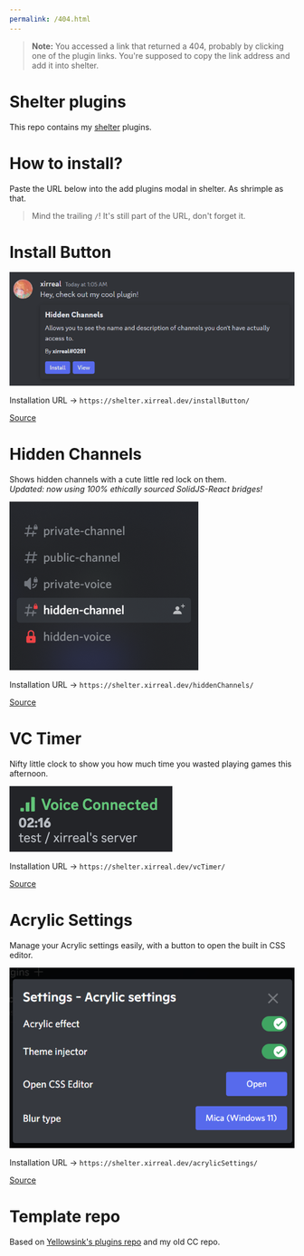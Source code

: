 ```yaml
---
permalink: /404.html
---
```

> **Note:** You accessed a link that returned a 404, probably by clicking one of the plugin links. You're supposed to copy the link address and add it into shelter.

# Shelter plugins

This repo contains my [shelter](https://github.com/uwu/shelter/) plugins.

# How to install?

Paste the URL below into the add plugins modal in shelter. As shrimple as that.

> Mind the trailing `/`! It's still part of the URL, don't forget it.

# Install Button

![Install button example](assets/installButton.png)

Installation URL -> `https://shelter.xirreal.dev/installButton/`

[Source](https://github.com/xirreal-plugins/xirreal-plugins.github.io/tree/master/plugins/installButton)

# Hidden Channels

Shows hidden channels with a cute little red lock on them.\
_Updated: now using 100% ethically sourced SolidJS-React bridges!_

![Hidden channels example](assets/hiddenChannels.png)

Installation URL -> `https://shelter.xirreal.dev/hiddenChannels/`

[Source](https://github.com/xirreal-plugins/xirreal-plugins.github.io/tree/master/plugins/hiddenChannels)

# VC Timer

Nifty little clock to show you how much time you wasted playing games this afternoon.

![VC Timer example](assets/vcTimer.png)

Installation URL -> `https://shelter.xirreal.dev/vcTimer/`

[Source](https://github.com/xirreal-plugins/xirreal-plugins.github.io/tree/master/plugins/vcTimer)

# Acrylic Settings

Manage your Acrylic settings easily, with a button to open the built in CSS editor.

![Acrylic settings example](assets/acrylicSettings.png)

Installation URL -> `https://shelter.xirreal.dev/acrylicSettings/`

[Source](https://github.com/xirreal-plugins/xirreal-plugins.github.io/tree/master/plugins/acrylicSettings)

# Template repo

Based on [Yellowsink's plugins repo](https://github.com/yellowsink/shelter-plugins/) and my old CC repo.
